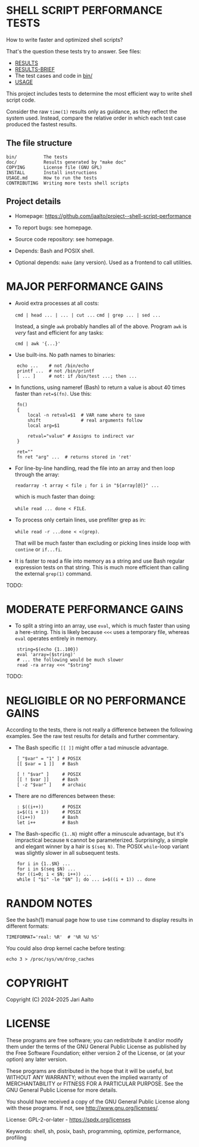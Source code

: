# SHELL SCRIPT PERFORMANCE TESTS

How to write faster and optimized shell scripts?

That's the question these tests try to answer.
See files:

- [RESULTS](./doc/RESULTS.txt)
- [RESULTS-BRIEF](./doc/RESULTS-BRIEF.txt)
- The test cases and code in [bin/](./bin/)
- [USAGE](./USAGE.md)

This project includes tests to determine the
most efficient way to write shell script code.

Consider the raw `time(1)` results only as
guidance, as they reflect the system used.
Instead, compare the relative order in which
each test case produced the fastest results.

## The file structure

	bin/          The tests
	doc/          Results generated by "make doc"
	COPYING       License file (GNU GPL)
	INSTALL       Install instructions
	USAGE.md      How to run the tests
	CONTRIBUTING  Writing more tests shell scripts

## Project details

- Homepage:
  https://github.com/jaalto/project--shell-script-performance

- To report bugs:
  see homepage.

- Source code repository:
  see homepage.

- Depends:
  Bash and POSIX shell.

- Optional depends:
  `make` (any version). Used as
  a frontend to call utilities.

# MAJOR PERFORMANCE GAINS

- Avoid extra processes at all costs:

  `cmd | head ... | ... | cut ...`
  `cmd | grep ... | sed ...`

  Instead, a single `awk` probably handles
  all of the above. Program `awk` is *very*
  fast and efficient for any tasks:

  `cmd | awk '{...}'`

- Use built-ins. No path names to binaries:

```
    echo ...    # not /bin/echo
    printf ...  # not /bin/printf
    [ ... ]     # not: if /bin/test ...; then ...
```

- In functions, using nameref (Bash) to return a
  value is about 40 times faster than `ret=$(fn)`.
  Use this:

```
    fn()
    {
        local -n retval=$1  # VAR name where to save
        shift               # real arguments follow
        local arg=$1

        retval="value" # Assigns to indirect var
    }

    ret=""
    fn ret "arg" ...  # returns stored in 'ret'
```

- For line-by-line handling, read the file
  into an array and then loop through the array:

  `readarray -t array < file ; for i in "${array[@]}" ...`

  which is much faster than doing:

  `while read ... done < FILE`.

- To process only certain lines,
  use prefilter grep as in:

  `while read -r ...done < <(grep)`.

  That will be much faster than excluding or
  picking lines inside loop with `contine` or
  `if...fi`.

- It is faster to read a file into memory as a
  string and use Bash regular expression tests
  on that string. This is much more efficient
  than calling the external `grep(1)` command.

TODO:

# MODERATE PERFORMANCE GAINS

- To split a string into an array, use `eval`,
  which is much faster than using a here-string.
  This is likely because `<<<` uses a temporary
  file, whereas `eval` operates entirely in
  memory.

```
    string=$(echo {1..100})
    eval 'array=($string)'
    # ... the following would be much slower
    read -ra array <<< "$string"
```

TODO:

# NEGLIGIBLE OR NO PERFORMANCE GAINS

According to the tests, there is not really a
difference between the following examples. See
the raw test results for details and further
commentary.

- The Bash specific `[[ ]]` might offer
  a tad minuscle advantage.

```
    [ "$var" = "1" ] # POSIX
    [[ $var = 1 ]]   # Bash

    [ ! "$var" ]     # POSIX
    [[ ! $var ]]     # Bash
    [ -z "$var" ]    # archaic
```

- There are no differences between these:

```
    : $((i++))       # POSIX
    i=$((i + 1))     # POSIX
    ((i++))          # Bash
    let i++          # Bash
```

- The Bash-specific `{1..N}` might offer a
  minuscule advantage, but it's impractical
  because `N` cannot be parameterized.
  Surprisingly, a simple and elegant winner by a
  hair is `$(seq N)`. The POSIX `while`-loop
  variant was slightly slower in all subsequent
  tests.

```
    for i in {1..$N} ...
    for i in $(seq $N) ...
    for ((i=0; i < $N; i++)) ...
    while [ "$i" -le "$N" ]; do ... i=$((i + 1)) .. done
```

# RANDOM NOTES

See the bash(1) manual page how to use `time`
command to display results in different formats:

	TIMEFORMAT='real: %R'  # '%R %U %S'

You could also drop kernel cache before testing:

	echo 3 > /proc/sys/vm/drop_caches

# COPYRIGHT

Copyright (C) 2024-2025 Jari Aalto

# LICENSE

These programs are free software; you can redistribute it and/or modify
them under the terms of the GNU General Public License as published by
the Free Software Foundation; either version 2 of the License, or
(at your option) any later version.

These programs are distributed in the hope that it will be useful,
but WITHOUT ANY WARRANTY; without even the implied warranty of
MERCHANTABILITY or FITNESS FOR A PARTICULAR PURPOSE. See the
GNU General Public License for more details.

You should have received a copy of the GNU General Public License
along with these programs. If not, see <http://www.gnu.org/licenses/>.

License: GPL-2-or-later - https://spdx.org/licenses

Keywords: shell, sh, posix, bash, programming,
optimize, performance, profiling
